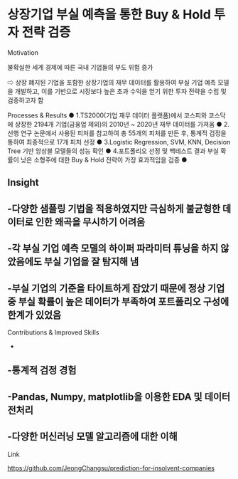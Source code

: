 # 상장기업 부실 예측을 통한 Buy & Hold 투자 전략 검증




Motivation

불확실한 세계 경제에 따른 국내 기업들의 부도 위험 증가

⇨ 상장 폐지된 기업을 포함한 상장기업의 재무 데이터를 활용하여 부실 기업 예측 모델을 개발하고, 이를 기반으로 시장보다 높은 초과 수익을 얻기 위한 투자 전략을 수립 및 검증하고자 함





Processes
&
Results
●
1.TS2000(기업 재무 데이터 플랫폼)에서 코스피와 코스닥에 상장한 2194개 기업(금융업 제외)의 2010년 ~ 2020년 재무 데이터를 가져옴
●
2.선행 연구 논문에서 사용된 피처를 참고하여 총 55개의 피처를 만든 후, 통계적 검정을 통하여 최종적으로 17개 피처 선정
●
3.Logistic Regression, SVM, KNN, Decision Tree 기반 앙상블 모델들의 성능 확인
●
4.포트폴리오 선정 및 백테스트 결과 부실 확률이 낮은 소형주에 대한 Buy & Hold 전략이 가장 효과적임을 검증
●




Insight
-
-다양한 샘플링 기법을 적용하였지만 극심하게 불균형한 데이터로 인한 왜곡을 무시하기 어려움
-
-각 부실 기업 예측 모델의 하이퍼 파라미터 튜닝을 하지 않았음에도 부실 기업을 잘 탐지해 냄
-
-부실 기업의 기준을 타이트하게 잡았기 때문에 정상 기업 중 부실 확률이 높은 데이터가 부족하여 포트폴리오 구성에 한계가 있었음
-


Contributions
&
Improved Skills

-
-통계적 검정 경험
-
-Pandas, Numpy, matplotlib을 이용한 EDA 및 데이터 전처리
-
-다양한 머신러닝 모델 알고리즘에 대한 이해
-

Link

https://github.com/JeongChangsu/prediction-for-insolvent-companies


